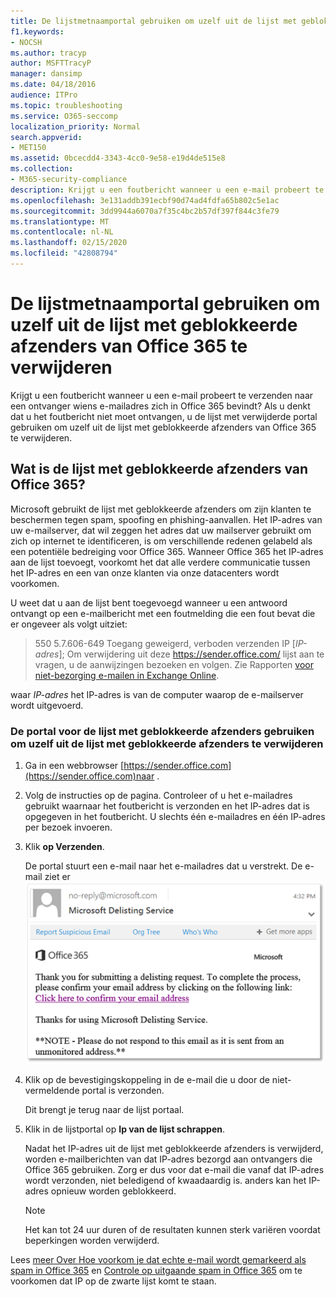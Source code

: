 ```yaml
---
title: De lijstmetnaamportal gebruiken om uzelf uit de lijst met geblokkeerde afzenders van Office 365 te verwijderen
f1.keywords:
- NOCSH
ms.author: tracyp
author: MSFTTracyP
manager: dansimp
ms.date: 04/18/2016
audience: ITPro
ms.topic: troubleshooting
ms.service: O365-seccomp
localization_priority: Normal
search.appverid:
- MET150
ms.assetid: 0bcecdd4-3343-4cc0-9e58-e19d4de515e8
ms.collection:
- M365-security-compliance
description: Krijgt u een foutbericht wanneer u een e-mail probeert te verzenden naar een ontvanger wiens e-mailadres zich in Office 365 bevindt? Als u denkt dat u het foutbericht niet moet ontvangen, u de lijst met verwijderde portal gebruiken om uzelf uit de lijst met geblokkeerde afzenders van Office 365 te verwijderen.
ms.openlocfilehash: 3e131addb391ecbf90d74ad4fdfa65b802c5e1ac
ms.sourcegitcommit: 3dd9944a6070a7f35c4bc2b57df397f844c3fe79
ms.translationtype: MT
ms.contentlocale: nl-NL
ms.lasthandoff: 02/15/2020
ms.locfileid: "42808794"
---
```

# <a name="use-the-delist-portal-to-remove-yourself-from-the-office-365-blocked-senders-list"></a>De lijstmetnaamportal gebruiken om uzelf uit de lijst met geblokkeerde afzenders van Office 365 te verwijderen

Krijgt u een foutbericht wanneer u een e-mail probeert te verzenden naar een ontvanger wiens e-mailadres zich in Office 365 bevindt? Als u denkt dat u het foutbericht niet moet ontvangen, u de lijst met verwijderde portal gebruiken om uzelf uit de lijst met geblokkeerde afzenders van Office 365 te verwijderen.

## <a name="what-is-the-office-365-blocked-senders-list"></a>Wat is de lijst met geblokkeerde afzenders van Office 365?

Microsoft gebruikt de lijst met geblokkeerde afzenders om zijn klanten te beschermen tegen spam, spoofing en phishing-aanvallen. Het IP-adres van uw e-mailserver, dat wil zeggen het adres dat uw mailserver gebruikt om zich op internet te identificeren, is om verschillende redenen gelabeld als een potentiële bedreiging voor Office 365. Wanneer Office 365 het IP-adres aan de lijst toevoegt, voorkomt het dat alle verdere communicatie tussen het IP-adres en een van onze klanten via onze datacenters wordt voorkomen.

U weet dat u aan de lijst bent toegevoegd wanneer u een antwoord ontvangt op een e-mailbericht met een foutmelding die een fout bevat die er ongeveer als volgt uitziet:

> 550 5.7.606-649 Toegang geweigerd, verboden verzenden IP [_IP-adres_]; Om verwijdering uit deze https://sender.office.com/ lijst aan te vragen, u de aanwijzingen bezoeken en volgen. Zie Rapporten [voor niet-bezorging e-mailen in Exchange Online](https://docs.microsoft.com/Exchange/mail-flow-best-practices/non-delivery-reports-in-exchange-online/non-delivery-reports-in-exchange-online).

waar _IP-adres_ het IP-adres is van de computer waarop de e-mailserver wordt uitgevoerd.

### <a name="to-use-the-office-365-delist-portal-to-remove-yourself-from-the-blocked-senders-list"></a>De portal voor de lijst met geblokkeerde afzenders gebruiken om uzelf uit de lijst met geblokkeerde afzenders te verwijderen

1. Ga in een webbrowser [https://sender.office.com](https://sender.office.com)naar .

2. Volg de instructies op de pagina. Controleer of u het e-mailadres gebruikt waarnaar het foutbericht is verzonden en het IP-adres dat is opgegeven in het foutbericht. U slechts één e-mailadres en één IP-adres per bezoek invoeren.

3. Klik **op Verzenden**.

    De portal stuurt een e-mail naar het e-mailadres dat u verstrekt. De e-mail ziet er ![ongeveer als volgt uit: Screenshot van e-mail ontvangen wanneer u een verzoek indient via de lijst portal](../../media/bf13e4f7-f68c-4e46-baa7-b6ab4cfc13f3.png)

4. Klik op de bevestigingskoppeling in de e-mail die u door de niet-vermeldende portal is verzonden.

    Dit brengt je terug naar de lijst portaal.

5. Klik in de lijstportal op **Ip van de lijst schrappen**.

    Nadat het IP-adres uit de lijst met geblokkeerde afzenders is verwijderd, worden e-mailberichten van dat IP-adres bezorgd aan ontvangers die Office 365 gebruiken. Zorg er dus voor dat e-mail die vanaf dat IP-adres wordt verzonden, niet beledigend of kwaadaardig is. anders kan het IP-adres opnieuw worden geblokkeerd.

    > [!NOTE]
    > Het kan tot 24 uur duren of de resultaten kunnen sterk variëren voordat beperkingen worden verwijderd.

Lees [meer Over Hoe voorkom je dat echte e-mail wordt gemarkeerd als spam in Office 365](prevent-email-from-being-marked-as-spam.md ) en [Controle op uitgaande spam in Office 365](outbound-spam-controls.md) om te voorkomen dat IP op de zwarte lijst komt te staan.

